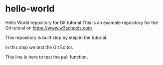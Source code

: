 # hello-world
Hello World repository for Git tutorial
This is an example repository for the Git tutoial on https://www.w3schools.com

This repository is built step by step in the tutorial.

In this step we test the Git Editor.

This line is here to test the pull function.
